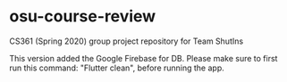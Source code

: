# osu-course-review
CS361 (Spring 2020) group project repository for Team ShutIns

This version added the Google Firebase for DB.
Please make sure to first run this command: "Flutter clean", before running the app.
